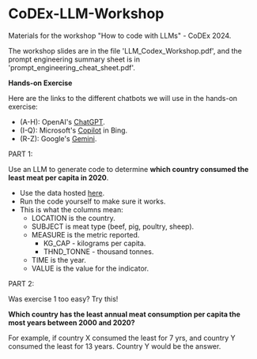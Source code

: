 # CoDEx-LLM-Workshop
Materials for the workshop "How to code with LLMs" - CoDEx 2024.

The workshop slides are in the file 'LLM_Codex_Workshop.pdf', and the prompt engineering summary sheet is in 'prompt_engineering_cheat_sheet.pdf'.

**Hands-on Exercise**

Here are the links to the different chatbots we will use in the hands-on exercise:
* (A-H): OpenAI's [ChatGPT](https://chat.openai.com/).
* (I-Q): Microsoft's [Copilot](https://www.bing.com/chat) in Bing.
* (R-Z): Google's [Gemini](https://gemini.google.com).

PART 1:

Use an LLM to generate code to determine **which country consumed the least meat per capita in 2020**.
* Use the data hosted [here](https://raw.githubusercontent.com/emiliolehoucq/trainings/main/data/oecd_data.csv).
* Run the code yourself to make sure it works.
* This is what the columns mean:
  * LOCATION is the country.
  * SUBJECT is meat type (beef, pig, poultry, sheep).
  * MEASURE is the metric reported.
    * KG_CAP - kilograms per capita.
    * THND_TONNE - thousand tonnes.
  * TIME is the year.
  * VALUE is the value for the indicator.
 
PART 2:

Was exercise 1 too easy? Try this!

**Which country has the least annual meat consumption per capita the most years between 2000 and 2020?**

For example, if country X consumed the least for 7 yrs, and country Y consumed the least for 13 years. Country Y would be the answer.


